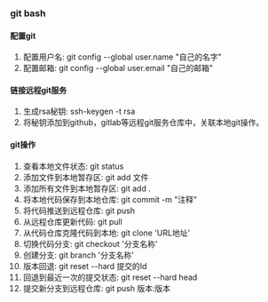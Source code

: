 ### git bash

#### 配置git
1. 配置用户名: git config --global user.name "自己的名字"
2. 配置邮箱: git config --global user.email "自己的邮箱"

#### 链接远程git服务
1. 生成rsa秘钥: ssh-keygen -t rsa
2. 将秘钥添加到github，gitlab等远程git服务仓库中，关联本地git操作。

#### git操作

1. 查看本地文件状态: git status
2. 添加文件到本地暂存区: git add 文件
3. 添加所有文件到本地暂存区: git add .
4. 将本地代码保存到本地仓库: git commit -m "注释"
5. 将代码推送到远程仓库: git push
6. 从远程仓库更新代码: git pull
7. 从代码仓库克隆代码到本地: git clone 'URL地址'
8. 切换代码分支: git checkout '分支名称'
9. 创建分支: git branch '分支名称'
10. 版本回退: git reset --hard 提交的Id
11. 回退到最近一次的提交状态: git reset --hard head
12. 提交新分支到远程仓库: git push 版本:版本
